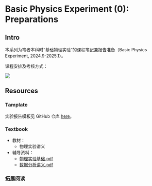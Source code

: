 # Basic Physics Experiment (0): Preparations

## Intro

本系列为笔者本科时“基础物理实验”的课程笔记兼报告准备（Basic Physics Experiment, 2024.9-2025.1）。

<!-- <div class="center"><img src="https://imagebank-0.oss-cn-beijing.aliyuncs.com/VS-PicGo/2024-08-23-16-52-59_BPE(0)-Preparations.jpg"/></div> -->
课程安排及考核方式：
<div class="center"><img src="https://imagebank-0.oss-cn-beijing.aliyuncs.com/VS-PicGo/2024-08-23-16-55-08_BPE(0)-Preparations.jpg"/></div>

## Resources

### Tamplate

实验报告模板见 GitHub 仓库 [here](https://github.com/YiDingg/LatexNotes/tree/main/Templates/TemplateOfBasicPhysicsExperiment)。

### Textbook

- 教材：
  - 物理实验讲义
- 辅导资料：
  - [物理实验基础.pdf](https://www.writebug.com/static/uploads/2024/8/26/b42b3ac87db6c5f377d3cd92d73f44fc.pdf)
  - [数据分析讲义.pdf](https://www.writebug.com/static/uploads/2024/8/26/e172607a4f225c03c32d06404fdc30d3.pdf)

### 拓展阅读

